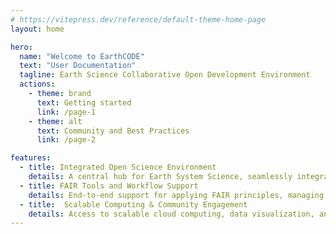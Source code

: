 ```yaml
---
# https://vitepress.dev/reference/default-theme-home-page
layout: home

hero:
  name: "Welcome to EarthCODE"
  text: "User Documentation"
  tagline: Earth Science Collaborative Open Development Environment
  actions:
    - theme: brand
      text: Getting started
      link: /page-1
    - theme: alt
      text: Community and Best Practices
      link: /page-2

features:
  - title: Integrated Open Science Environment
    details: A central hub for Earth System Science, seamlessly integrating data, tools, and workflows with the Open Science Catalogue to enable discovery, iterative research development, and the publishing of results.
  - title: FAIR Tools and Workflow Support
    details: End-to-end support for applying FAIR principles, managing data, code, workflows, and documentation with advanced version control, automated pipelines, and publication tools to ensure reproducibility, reuse, and Open Science compliance.
  - title:  Scalable Computing & Community Engagement
    details: Access to scalable cloud computing, data visualization, and advanced processing tools, including machine learning model execution, while fostering collaboration through community forums, guides, and interactive dashboards, and ensuring long-term storage and persistent access to research outputs with DOIs..
---
```


